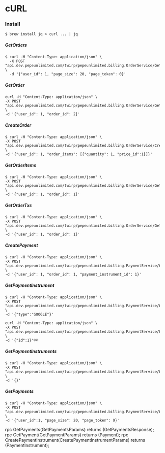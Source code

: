 # cURL

### Install
```
$ brew install jq > curl ... | jq
```
##### GetOrders
```
$ curl -H "Content-Type: application/json" \
  -X POST "api.dev.pepeunlimited.com/twirp/pepeunlimited.billing.OrderService/GetOrders" \
  -d '{"user_id": 1, "page_size": 20, "page_token": 0}'
```
##### GetOrder
```
curl -H "Content-Type: application/json" \
-X POST "api.dev.pepeunlimited.com/twirp/pepeunlimited.billing.OrderService/GetOrder" \
-d '{"user_id": 1, "order_id": 2}'
```
##### CreateOrder
```
$ curl -H "Content-Type: application/json" \
-X POST "api.dev.pepeunlimited.com/twirp/pepeunlimited.billing.OrderService/CreateOrder" \
-d '{"user_id": 1, "order_items": [{"quantity": 1, "price_id":1}]}'
```
##### GetOrderItems
```
$ curl -H "Content-Type: application/json" \
-X POST "api.dev.pepeunlimited.com/twirp/pepeunlimited.billing.OrderService/GetOrderItems" \
-d '{"user_id": 1, "order_id": 1}'
```
##### GetOrderTxs
```
$ curl -H "Content-Type: application/json" \
-X POST "api.dev.pepeunlimited.com/twirp/pepeunlimited.billing.OrderService/GetOrderTxs" \
-d '{"user_id": 1, "order_id": 1}'
```
##### CreatePayment
```
$ curl -H "Content-Type: application/json" \
-X POST "api.dev.pepeunlimited.com/twirp/pepeunlimited.billing.PaymentService/CreatePayment" \
-d '{"user_id": 1, "order_id": 1, "payment_instrument_id": 1}'
```
##### GetPaymentInstrument
```
$ curl -H "Content-Type: application/json" \
-X POST "api.dev.pepeunlimited.com/twirp/pepeunlimited.billing.PaymentService/GetPaymentInstrument" \
-d '{"type":"GOOGLE"}'
```
```
curl -H "Content-Type: application/json" \
-X POST "api.dev.pepeunlimited.com/twirp/pepeunlimited.billing.PaymentService/GetPaymentInstrument" \
-d '{"id":1}'©©
```
##### GetPaymentInstruments
```
$ curl -H "Content-Type: application/json" \
-X POST "api.dev.pepeunlimited.com/twirp/pepeunlimited.billing.PaymentService/GetPaymentInstruments" \
-d '{}'
```
##### GetPayments
```
$ curl -H "Content-Type: application/json" \
-X POST "api.dev.pepeunlimited.com/twirp/pepeunlimited.billing.PaymentService/GetPayments" \
-d '{"user_id":1, "page_size": 20, "page_token": 0}'
```

rpc GetPayments(GetPaymentsParams)                         returns (GetPaymentsResponse);
rpc GetPayment(GetPaymentParams)                           returns (Payment);
rpc CreatePaymentInstrument(CreatePaymentInstrumentParams) returns (PaymentInstrument);